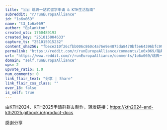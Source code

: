 ```yaml
---
title: "🇸🇪 瑞典一站式留学申请 & KTH生活指南"
subreddit: "r/runEuropaAlliance"
id: "1o6x069"
name: "t3_1o6x069"
author: "Eplankton"
created_utc: 1760489193
created_key: "251015004633"
capture_ts: "251015015232"
content_sha256: "fbece210f26cfbb006c860c4a76e9e4875da8470bf5e64396bfc99ba8d45727c"
permalink: "https://reddit.com/r/runEuropaAlliance/comments/1o6x069/瑞典一站式留学申请_kth生活指南/"
url: "https://www.reddit.com/r/runEuropaAlliance/comments/1o6x069/瑞典一站式留学申请_kth生活指南/"
domain: "self.runEuropaAlliance"
ups: 2
upvote_ratio: 1.0
num_comments: 0
link_flair_text: "分享 | Share"
link_flair_css_class: ""
over_18: false
is_self: true
---
```


由KTH2024、KTH2025申请群群友制作，转发链接：<https://kth2024-and-kth2025.gitbook.io/product-docs>

感谢分享
